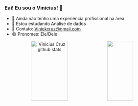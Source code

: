 ### Eai! Eu sou o Vinicius! 👋

- 📱 Ainda não tenho uma experiência profissional na área
- 🌱 Estou estudando Análise de dados
- 💬 Contato: Viniokcruz@gmail.com
- 😄 Pronomes: Ele/Dele


<p align="center">
<img width="49%" height="195px" src="https://github-readme-stats.vercel.app/api?username=cruz1001&show_icons=true&count_private=true&hide_border=true&title_color=00bfff&icon_color=87cefa&text_color=0fffff&bg_color=0d1117" alt="Vinicius Cruz github stats" />
  <img width="41%" height="195px" src="https://github-readme-stats.vercel.app/api/top-langs/?username=cruz1001&layout=compact&hide_border=true&title_color=87cefa&text_color=ffffff&bg_color=0d1117" />
</p>

